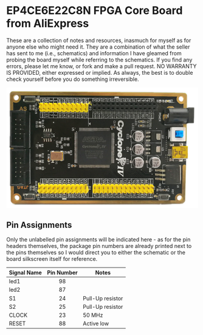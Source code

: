 # EP4CE6E22C8N FPGA Core Board from AliExpress
These are a collection of notes and resources, inasmuch for myself as for anyone else who might need it. They are a combination of what the seller has sent to me (i.e., schematics) and information I have gleamed from probing the board myself while referring to the schematics. If you find any errors, please let me know, or fork and make a pull request. NO WARRANTY IS PROVIDED, either expressed or implied. As always, the best is to double check yourself before you do something irreversible.

![alt text](CoreBoard1.png "Top view of Cyclone IV Core Board")

## Pin Assignments
Only the unlabelled pin assignments will be indicated here - as for the pin headers themselves, the package pin numbers are already printed next to the pins themselves
so I would direct you to either the schematic or the board silkscreen itself for reference.

| Signal Name | Pin Number | Notes |
| ----------- |:----------:| ----- |
| led1        | 98         |       |
| led2        | 87         |       |
| S1          | 24         | Pull-Up resistor |
| S2          | 25         | Pull-Up resistor |
| CLOCK       | 23         | 50 MHz |
| RESET       | 88         | Active low |
